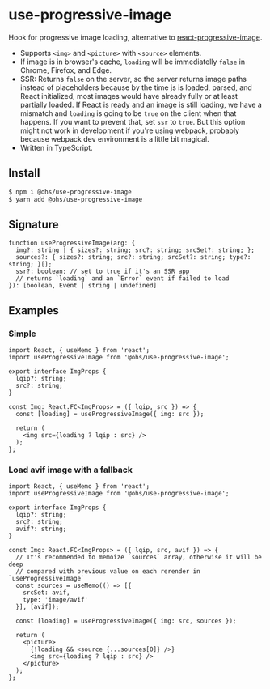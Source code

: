 # use-progressive-image

Hook for progressive image loading, alternative to [react-progressive-image](https://www.npmjs.com/package/react-progressive-image).

 - Supports `<img>` and `<picture>` with `<source>` elements.
 - If image is in browser's cache, `loading` will be immediatelly `false` in Chrome, Firefox, and Edge.
 - SSR: Returns `false` on the server, so the server returns image paths instead of placeholders because by the time js is loaded, parsed, and React initialized, most images would have already fully or at least partially loaded. If React is ready and an image is still loading, we have a mismatch and `loading` is going to be `true` on the client when that happens. If you want to prevent that, set `ssr` to `true`. But this option might not work in development if you're using webpack, probably because webpack dev environment is a little bit magical.
 - Written in TypeScript.

## Install

```bash
$ npm i @ohs/use-progressive-image
$ yarn add @ohs/use-progressive-image
```

## Signature
```tsx
function useProgressiveImage(arg: {
  img?: string | { sizes?: string; src?: string; srcSet?: string; };
  sources?: { sizes?: string; src?: string; srcSet?: string; type?: string; }[];
  ssr?: boolean; // set to true if it's an SSR app
  // returns `loading` and an `Error` event if failed to load
}): [boolean, Event | string | undefined] 
```

## Examples
### Simple

```tsx
import React, { useMemo } from 'react';
import useProgressiveImage from '@ohs/use-progressive-image';

export interface ImgProps {
  lqip?: string;
  src?: string;
}

const Img: React.FC<ImgProps> = ({ lqip, src }) => {
  const [loading] = useProgressiveImage({ img: src });

  return (
    <img src={loading ? lqip : src} />
  );
};
```
### Load avif image with a fallback

```tsx
import React, { useMemo } from 'react';
import useProgressiveImage from '@ohs/use-progressive-image';

export interface ImgProps {
  lqip?: string;
  src?: string;
  avif?: string;
}

const Img: React.FC<ImgProps> = ({ lqip, src, avif }) => {
  // It's recommended to memoize `sources` array, otherwise it will be deep 
  // compared with previous value on each rerender in `useProgressiveImage`
  const sources = useMemo(() => [{ 
    srcSet: avif, 
    type: 'image/avif' 
  }], [avif]);

  const [loading] = useProgressiveImage({ img: src, sources });

  return (
    <picture>
      {!loading && <source {...sources[0]} />}
      <img src={loading ? lqip : src} />
    </picture>
  );
};
```
